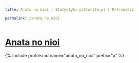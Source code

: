 ```yaml
---
title: Anata no nioi | Statystyki patronite.pl | Patromierz

permalink: /anata_no_nioi
---
```


# [Anata no nioi](https://patronite.pl/anata_no_nioi)

{% include profile.md name="anata_no_nioi" prefix="a" %}

